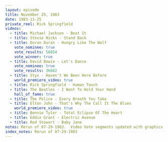 ```yaml
---
layout: episode
title: November 25, 1983
date: 1983-11-25
private_reel: Rick Springfield
videos:
  - title: Michael Jackson - Beat It
  - title: Stevie Nicks - Stand Back
  - title: Duran Duran - Hungry Like The Wolf
    vote_nominee: true
    vote_results: 58854
    vote_winner: true
  - title: David Bowie - Let's Dance
    vote_nominee: true
    vote_results: 36682
  - title: Styx - Haven't We Been Here Before
    world_premiere_video: true
  - title: Rick Springfield - Human Touch
  - title: The Beatles - I Want To Hold Your Hand
    hall_of_fame: true
  - title: The Police - Every Breath You Take
  - title: Elton John - That's Why The Call It The Blues
    world_premiere_video: true
  - title: Bonnie Tyler - Total Eclipse Of The Heart
  - title: Eddie Grant - Electric Avenue
  - title: Rod Stewart - Baby Jane
notes: Rerun of 07-29-1983.  Video Vote segments updated with graphics instructing viewers not to call.  Stevie Nicks and Elton John videos were swapped from the original air order.  Includes "Where Are They Now" Segment with Ray Manzarek.  
index_notes: Rerun of 07-29-1983
---
```


